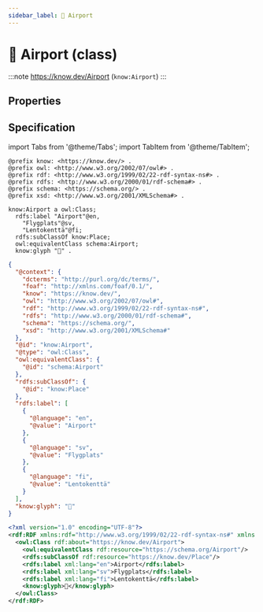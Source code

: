 ```yaml
---
sidebar_label: 🛫 Airport
---
```


# 🛫 Airport (class)

:::note
https://know.dev/Airport
(`know:Airport`)
:::

## Properties

## Specification

import Tabs from '@theme/Tabs';
import TabItem from '@theme/TabItem';

<Tabs>
<TabItem value="turtle" label="Turtle">

```turtle
@prefix know: <https://know.dev/> .
@prefix owl: <http://www.w3.org/2002/07/owl#> .
@prefix rdf: <http://www.w3.org/1999/02/22-rdf-syntax-ns#> .
@prefix rdfs: <http://www.w3.org/2000/01/rdf-schema#> .
@prefix schema: <https://schema.org/> .
@prefix xsd: <http://www.w3.org/2001/XMLSchema#> .

know:Airport a owl:Class;
  rdfs:label "Airport"@en,
    "Flygplats"@sv,
    "Lentokenttä"@fi;
  rdfs:subClassOf know:Place;
  owl:equivalentClass schema:Airport;
  know:glyph "🛫" .

```

</TabItem>
<TabItem value="jsonld" label="JSON-LD">

```json
{
  "@context": {
    "dcterms": "http://purl.org/dc/terms/",
    "foaf": "http://xmlns.com/foaf/0.1/",
    "know": "https://know.dev/",
    "owl": "http://www.w3.org/2002/07/owl#",
    "rdf": "http://www.w3.org/1999/02/22-rdf-syntax-ns#",
    "rdfs": "http://www.w3.org/2000/01/rdf-schema#",
    "schema": "https://schema.org/",
    "xsd": "http://www.w3.org/2001/XMLSchema#"
  },
  "@id": "know:Airport",
  "@type": "owl:Class",
  "owl:equivalentClass": {
    "@id": "schema:Airport"
  },
  "rdfs:subClassOf": {
    "@id": "know:Place"
  },
  "rdfs:label": [
    {
      "@language": "en",
      "@value": "Airport"
    },
    {
      "@language": "sv",
      "@value": "Flygplats"
    },
    {
      "@language": "fi",
      "@value": "Lentokenttä"
    }
  ],
  "know:glyph": "🛫"
}
```

</TabItem>
<TabItem value="rdfxml" label="RDF/XML">

```xml
<?xml version="1.0" encoding="UTF-8"?>
<rdf:RDF xmlns:rdf="http://www.w3.org/1999/02/22-rdf-syntax-ns#" xmlns:know="https://know.dev/" xmlns:owl="http://www.w3.org/2002/07/owl#" xmlns:schema="https://schema.org/" xmlns:rdfs="http://www.w3.org/2000/01/rdf-schema#">
  <owl:Class rdf:about="https://know.dev/Airport">
    <owl:equivalentClass rdf:resource="https://schema.org/Airport"/>
    <rdfs:subClassOf rdf:resource="https://know.dev/Place"/>
    <rdfs:label xml:lang="en">Airport</rdfs:label>
    <rdfs:label xml:lang="sv">Flygplats</rdfs:label>
    <rdfs:label xml:lang="fi">Lentokenttä</rdfs:label>
    <know:glyph>🛫</know:glyph>
  </owl:Class>
</rdf:RDF>

```

</TabItem>
</Tabs>

[`Airport`]: /Airport
